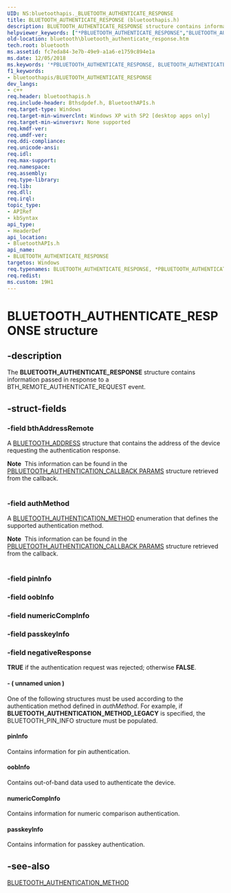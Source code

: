 ```yaml
---
UID: NS:bluetoothapis._BLUETOOTH_AUTHENTICATE_RESPONSE
title: BLUETOOTH_AUTHENTICATE_RESPONSE (bluetoothapis.h)
description: BLUETOOTH_AUTHENTICATE_RESPONSE structure contains information passed in response to a BTH_REMOTE_AUTHENTICATE_REQUEST event.
helpviewer_keywords: ["*PBLUETOOTH_AUTHENTICATE_RESPONSE","BLUETOOTH_AUTHENTICATE_RESPONSE","BLUETOOTH_AUTHENTICATE_RESPONSE structure [Bluetooth]","PBLUETOOTH_AUTHENTICATE_RESPONSE","PBLUETOOTH_AUTHENTICATE_RESPONSE structure pointer [Bluetooth]","bluetooth.bluetooth_authenticate_response","bluetoothapis/BLUETOOTH_AUTHENTICATE_RESPONSE","bluetoothapis/PBLUETOOTH_AUTHENTICATE_RESPONSE"]
old-location: bluetooth\bluetooth_authenticate_response.htm
tech.root: bluetooth
ms.assetid: fc7eda84-3e7b-49e9-a1a6-e1759c894e1a
ms.date: 12/05/2018
ms.keywords: '*PBLUETOOTH_AUTHENTICATE_RESPONSE, BLUETOOTH_AUTHENTICATE_RESPONSE, BLUETOOTH_AUTHENTICATE_RESPONSE structure [Bluetooth], PBLUETOOTH_AUTHENTICATE_RESPONSE, PBLUETOOTH_AUTHENTICATE_RESPONSE structure pointer [Bluetooth], bluetooth.bluetooth_authenticate_response, bluetoothapis/BLUETOOTH_AUTHENTICATE_RESPONSE, bluetoothapis/PBLUETOOTH_AUTHENTICATE_RESPONSE'
f1_keywords:
- bluetoothapis/BLUETOOTH_AUTHENTICATE_RESPONSE
dev_langs:
- c++
req.header: bluetoothapis.h
req.include-header: Bthsdpdef.h, BluetoothAPIs.h
req.target-type: Windows
req.target-min-winverclnt: Windows XP with SP2 [desktop apps only]
req.target-min-winversvr: None supported
req.kmdf-ver: 
req.umdf-ver: 
req.ddi-compliance: 
req.unicode-ansi: 
req.idl: 
req.max-support: 
req.namespace: 
req.assembly: 
req.type-library: 
req.lib: 
req.dll: 
req.irql: 
topic_type:
- APIRef
- kbSyntax
api_type:
- HeaderDef
api_location:
- BluetoothAPIs.h
api_name:
- BLUETOOTH_AUTHENTICATE_RESPONSE
targetos: Windows
req.typenames: BLUETOOTH_AUTHENTICATE_RESPONSE, *PBLUETOOTH_AUTHENTICATE_RESPONSE
req.redist: 
ms.custom: 19H1
---
```


# BLUETOOTH_AUTHENTICATE_RESPONSE structure


## -description


The <b>BLUETOOTH_AUTHENTICATE_RESPONSE</b> structure contains information passed in response to a BTH_REMOTE_AUTHENTICATE_REQUEST event.


## -struct-fields




### -field bthAddressRemote

A <a href="/windows/win32/api/bluetoothapis/ns-bluetoothapis-bluetooth_address_struct">BLUETOOTH_ADDRESS</a> structure that contains the address of the device requesting the authentication response.  

<div class="alert"><b>Note</b>  This information can be found in the <a href="https://docs.microsoft.com/windows/desktop/api/bluetoothapis/ns-bluetoothapis-bluetooth_authentication_callback_params">PBLUETOOTH_AUTHENTICATION_CALLBACK PARAMS</a> structure retrieved from the callback.</div>
<div> </div>

### -field authMethod

A <a href="/windows/win32/api/bluetoothapis/ne-bluetoothapis-bluetooth_authentication_method">BLUETOOTH_AUTHENTICATION_METHOD</a> enumeration that defines the supported authentication method. 

<div class="alert"><b>Note</b>  This information can be found in the <a href="https://docs.microsoft.com/windows/desktop/api/bluetoothapis/ns-bluetoothapis-bluetooth_authentication_callback_params">PBLUETOOTH_AUTHENTICATION_CALLBACK PARAMS</a> structure retrieved from the callback.</div>
<div> </div>

### -field pinInfo

 


### -field oobInfo

 


### -field numericCompInfo

 


### -field passkeyInfo

 


### -field negativeResponse

<b>TRUE</b> if the authentication request was rejected; otherwise <b>FALSE</b>.


#### - ( unnamed union )

 One of the following structures  must be used according to the authentication method defined in <i>authMethod</i>. For example, if  <b>BLUETOOTH_AUTHENTICATION_METHOD_LEGACY</b> is specified, the BLUETOOTH_PIN_INFO structure must be populated.  



#### pinInfo

Contains information for pin authentication.



#### oobInfo

Contains out-of-band data used to authenticate the device.



#### numericCompInfo

Contains information for numeric comparison authentication.



#### passkeyInfo

Contains information for passkey authentication.


## -see-also




<a href="/windows/win32/api/bluetoothapis/ne-bluetoothapis-bluetooth_authentication_method">BLUETOOTH_AUTHENTICATION_METHOD</a>
 

 

